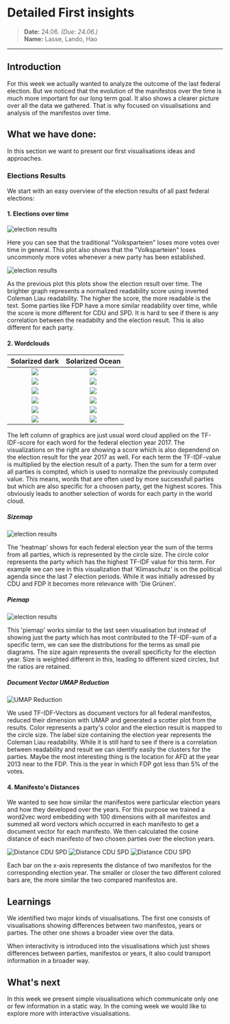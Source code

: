 # Detailed First insights
> **Date:** 24.06. *(Due: 24.06.)*  
> **Name:** Lasse, Lando, Hao  
----

## Introduction
For this week we actually wanted to analyze the outcome of the last federal
election. But we noticed that the evolution of the manifestos over the time is
much more important for our long term goal. It also shows a clearer picture over
all the data we gathered. That is why focused on visualisations and analysis of
the manifestos over time. 

## What we have done:
In this section we want to present our first visualisations ideas and approaches.

### Elections Results
We start with an easy overview of the election results of all past federal elections:

#### 1. Elections over time
![election results](imgs/results.png)

Here you can see that the traditional "Volksparteien" loses more votes over time in general.
This plot also shows that the "Volksparteien" loses uncommonly more votes whenever a new party has been established.

![election results](imgs/lesbarkeit.png)

As the previous plot this plots show the election result over time. The brighter graph represents a normalized readability score using inverted Coleman Liau readability. The higher the score, the more readable is the text. Some parties like FDP have a more similar readability over time, while the score is more different for CDU and SPD.
It is hard to see if there is any correlation between the readabilty and the election result. This is also different for each party.

#### 2. Wordclouds
Solarized dark             |  Solarized Ocean
:-------------------------:|:-------------------------:
![](imgs/wordcloud11.png)  |  ![](imgs/wordcloud21.png)
![](imgs/wordcloud12.png)  |  ![](imgs/wordcloud22.png)
![](imgs/wordcloud13.png)  |  ![](imgs/wordcloud23.png)
![](imgs/wordcloud14.png)  |  ![](imgs/wordcloud24.png)
![](imgs/wordcloud15.png)  |  ![](imgs/wordcloud25.png)
![](imgs/wordcloud16.png)  |  ![](imgs/wordcloud26.png)

The left column of graphics are just usual word cloud applied on the TF-IDF-score for each word for the federal election year 2017. 
The visualizations on the right are showing a score which is also dependend on the election result for the year 2017 as well. For each term the TF-IDF-value is multiplied by the election result of a party. 
Then the sum for a term over all parties is compted, which is used to normalize the previously computed value. This means, words that are often used by more successfull parties but which are also specific for a choosen party, get the highest scores.
This obviously leads to another selection of words for each party in the world cloud.


##### Sizemap
![election results](imgs/sizemap.png)

The 'heatmap' shows for each federal election year the sum of the terms from all parties, which is represented by the circle size. The circle color represents the party which has the highest TF-IDF value for this term. For example we can see in this visualization that 'Klimaschutz' is on the political agenda since the last 7 election periods. While it was initially adressed by CDU and FDP it becomes more relevance with 'Die Grünen'.

##### Piemap
![election results](imgs/piemap.png)

This 'piemap' works similar to the last seen visualisation but instead of showing just the party which has most contributed to the TF-IDF-sum of a specific term, we can see the distributions for the terms as small pie diagrams. The size again represents the overall specificity for the election year. Size is weighted different in this, leading to different sized circles, but the ratios are retained.

##### Document Vector UMAP Reduction
![UMAP Reduction](imgs/UMAP.png)

We used TF-IDF-Vectors as document vectors for all federal manifestos, reduced their dimension with UMAP and generated a scotter plot from the results. Color represents a party's color and the election result is mapped to the circle size. The label size containing the election year represents the Coleman Liau readability.
While it is still hard to see if there is a correlation between readability and result we can identify easily the clusters for the parties. Maybe the most interesting thing is the location for AFD at the year 2013 near to the FDP. This is the year in which FDP got less than 5% of the votes.

#### 4. Manifesto's Distances
We wanted to see how similar the manifestos were particular election years and how they developed over the years.
For this purpose we trained a word2vec word embedding with 100 dimensions with all manifestos and summed all word vectors which
occurred in each manifesto to get a document vector for each manifesto.
We then calculated the cosine distance of each manifesto of two chosen parties over the election years.

![Distance CDU SPD](imgs/dist-cdu-spd.png)
![Distance CDU SPD](imgs/dist-cdu-fdp.png)
![Distance CDU SPD](imgs/dist-spd-gruene.png)

Each bar on the x-axis represents the distance of two manifestos for the corresponding election year.
The smaller or closer the two different colored bars are, the more similar the two compared manifestos are. 

## Learnings
We identified two major kinds of visualisations.
The first one consists of visualisations showing differences between two manifestos, years or parties.
The other one shows a broader view over the data.  

When interactivity is introduced into the visualisations which just shows differences between parties, manifestos or years,
it also could transport information in a broader way.

## What's next
In this week we present simple visualisations which communicate only one or few information in a static way.
In the coming week we would like to explore more with interactive visualisations.
